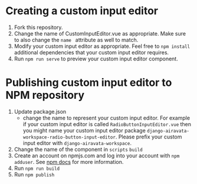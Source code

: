 
# Creating a custom input editor

1. Fork this repository.
2. Change the name of CustomInputEditor.vue as appropriate. Make sure to also
change the `name ` attribute as well to match.
3. Modify your custom input editor as appropriate. Feel free to `npm install` additional dependencies that your custom input editor requires.
4. Run `npm run serve` to preview your custom input editor component.

# Publishing custom input editor to NPM repository

1. Update package.json
   * change the name to represent your custom input editor. For example if your
     custom input editor is called `RadioButtonInputEditor.vue` then you might
     name your custom input editor package
     `django-airavata-workspace-radio-button-input-editor`. Please prefix your
     custom input editor with `django-airavata-workspace`.
2. Change the name of the component in `scripts` `build`
3. Create an account on npmjs.com and log into your account with `npm
adduser`. See [npm
docs](https://docs.npmjs.com/getting-started/publishing-npm-packages) for
more information.
4. Run `npm run build`
5. Run `npm publish`
